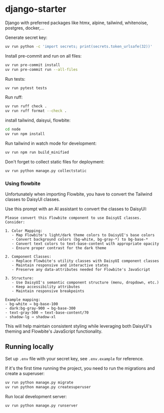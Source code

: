 # django-starter
Django with preferred packages like htmx, alpine, tailwind, whitenoise, postgres, docker,...


Generate secret key:
```bash
uv run python -c 'import secrets; print(secrets.token_urlsafe(32))'
```

Install pre-commit and run on all files:
```bash
uv run pre-commit install
uv run pre-commit run --all-files
```

Run tests:
```bash
uv run pytest tests
```

Run ruff:
```bash
uv run ruff check .
uv run ruff format --check .
```

install tailwind, daisyui, flowbite:
```bash
cd node
uv run npm install
```

Run tailwind in watch mode for development:
```bash
uv run npm run build_minified
```

Don't forget to collect static files for deployment:
```bash
uv run python manage.py collectstatic
```

### Using flowbite
Unfortunately when importing Flowbite, you have to convert the Tailwind classes to DaisyUI classes.

Use this prompt with an AI assistant to convert the classes to DaisyUI:

```
Please convert this Flowbite component to use DaisyUI classes. Consider:

1. Color Mapping:
   - Map Flowbite's light/dark theme colors to DaisyUI's base colors
   - Convert background colors (bg-white, bg-gray-*) to bg-base-*
   - Convert text colors to text-base-content with appropriate opacity
   - Ensure proper contrast for the dark theme

2. Component Classes:
   - Replace Flowbite's utility classes with DaisyUI component classes
   - Maintain responsive and interactive states
   - Preserve any data-attributes needed for Flowbite's JavaScript

3. Structure:
   - Use DaisyUI's semantic component structure (menu, dropdown, etc.)
   - Keep accessibility attributes
   - Maintain responsive breakpoints

Example mapping:
- bg-white → bg-base-100
- dark:bg-gray-900 → bg-base-300
- text-gray-500 → text-base-content/70
- shadow-lg → shadow-xl
```

This will help maintain consistent styling while leveraging both DaisyUI's theming and Flowbite's JavaScript functionality.

## Running locally
Set up `.env` file with your secret key, see `.env.example` for reference.

If it's the first time running the project, you need to run the migrations and create a superuser:
```bash
uv run python manage.py migrate
uv run python manage.py createsuperuser
```

Run local development server:
```bash
uv run python manage.py runserver
```
